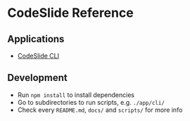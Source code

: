 # CodeSlide Reference

## Applications
- [CodeSlide CLI](https://github.com/AsherJingkongChen/codeslide/blob/main/app/cli/docs/REFERENCE.md)

## Development
- Run `npm install` to install dependencies
- Go to subdirectories to run scripts, e.g. `./app/cli/`
- Check every `README.md`, `docs/` and `scripts/` for more info
